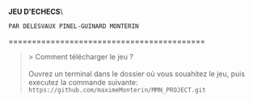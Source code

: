 **JEU D'ECHECS**\
``` 
PAR DELESVAUX PINEL-GUINARD MONTERIN
```
==========================================

>\> Comment télécharger le jeu ?\
\
> Ouvrez un terminal dans le dossier où vous souahitez le jeu, puis executez la commande suivante:\
> `https://github.com/maximeMonterin/MMN_PROJECT.git`
> 
